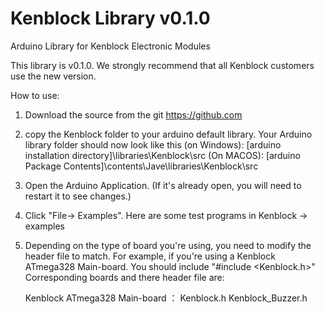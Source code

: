 # Kenblock Library v0.1.0

Arduino Library for Kenblock Electronic Modules

This library is v0.1.0. We strongly recommend that all Kenblock customers use the new version.

How to use:

1. Download the source from the git https://github.com

2. copy the Kenblock folder to your arduino default library. Your Arduino library folder should now look like this 
   (on Windows): [arduino installation directory]\libraries\Kenblock\src
   (On MACOS): [arduino Package Contents]\contents\Jave\libraries\Kenblock\src

3. Open the Arduino Application. (If it's already open, you will need to restart it to see changes.)

4. Click "File-> Examples". Here are some test programs in Kenblock -> examples

5. Depending on the type of board you're using, you need to modify the header file to match.
   For example, if you're using a Kenblock ATmega328 Main-board. You should include "#include <Kenblock.h>"
   Corresponding boards and there header file are:

   Kenblock ATmega328 Main-board ：
		Kenblock.h
		Kenblock_Buzzer.h
